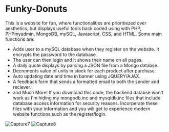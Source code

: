 # Funky-Donuts

This is a website for fun, where functionalities are prioritiezed over aesthetics, but displays useful tools back coded using with PHP, PHPmyadmin, MongoDB, mySQL, Javascript, CSS, and HTML.
Some main functions are: 
- Adds user to a mySQL database when they register on the website. It encrypts the password to the database
- The user can then login and it shows their name on all pages.
- A daily quote displays by parsing a JSON file from a Mongo databse.
- Decrements value of units in stock for each product after purchase. 
- Auto updating date and time in banner using JQUERY/AJAX.
- A feedback form that sends a formatted email to both the sender and reciever.
- and Much More!
If you download this code, the backend databse won't work as I'm hiding my mongodb.inc and mysqldb.inc files 
that include database access information for security reasons. Incorperate these files with your information 
and you will get to experience modern website functions such as the register/login.


![Capture7](https://github.com/John-Wanamaker/Funky-Donuts-Website/assets/144941836/6dcc08fd-c87e-4725-a7fc-5c38648c2a67)
![Capture8](https://github.com/John-Wanamaker/Funky-Donuts-Website/assets/144941836/c008f8a0-8ef1-4707-849c-1f4cd9071453)
